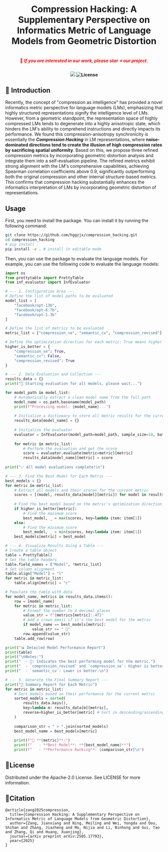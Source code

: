 



<div align="center">
  <h1>Compression Hacking: A Supplementary Perspective on Informatics Metric of Language Models from Geometric Distortion</h1>
  <br />
  <span style="color:red">📢 <strong><i>If you are interested in our work, please star ⭐ our project.</i></strong></span>

  <h4>
    <a href="https://arxiv.org/abs/2505.17793"><img src="https://img.shields.io/static/v1?label=Paper&message=Arxiv:Compression-hacking&color=red&logo=arxiv"></a>
    <img src="https://img.shields.io/badge/License-Apache_2.0-green.svg" alt="License">
  </h4>
</div>


## 🌈 Introduction


Recently, the concept of "compression as intelligence" has provided a novel informatics metric perspective for language models (LMs), emphasizing that highly structured representations signify the intelligence level of LMs. However, from a geometric standpoint, the representation space of highly compressed LMs tends to degenerate into a highly anisotropic state, which hinders the LM's ability to comprehend instructions and directly impacts its performance. We found this compression-anisotropy synchronicity is essentially the **_Compression Hacking_** in LM representations, where **noise-dominated directions tend to create the illusion of high compression rates by sacrificing spatial uniformity**.
Based on this, we propose three refined compression metrics by incorporating geometric distortion analysis and integrate them into a self-evaluation pipeline. The refined metrics exhibit strong alignment with the LM's comprehensive capabilities, achieving Spearman correlation coefficients above 0.9, significantly outperforming both the original compression and other internal structure-based metrics. This confirms that compression hacking substantially enhances the informatics interpretation of LMs by incorporating geometric distortion of representations.


## Usage

First, you need to install the package. You can install it by running the following command:

```bash
git clone https://github.com/hggzjx/compression_hacking.git
cd compression_hacking
# pip install .
pip install -e . # install in editable mode
```

Then, you can use the package to evaluate the language models. For example, you can use the following code to evaluate the language models:

```python
import os
from prettytable import PrettyTable
from inf_evaluator import InfEvaluator

# --- 1. Configuration Area ---
# Define the list of model paths to be evaluated
model_list = [
    "facebook/opt-13b",
    "facebook/opt-6.7b",
    "facebook/opt-1.3b"
]

# Define the list of metrics to be evaluated
metric_list = ["compression_se", "semantic_cv", "compression_revised"]

# Define the optimization direction for each metric: True means higher is better, False means lower is better
higher_is_better = {
    "compression_se": True,
    "semantic_cv": False,
    "compression_revised": True
}

# --- 2. Data Evaluation and Collection ---
results_data = {}
print("🚀 Starting evaluation for all models, please wait...")

for model_path in model_list:
    # Automatically extract a clean model name from the full path
    model_name = os.path.basename(model_path)
    print(f"Processing model: {model_name}...")
    
    # Initialize a dictionary to store all metric results for the current model
    results_data[model_name] = {}
    
    # Initialize the evaluator
    evaluator = InfEvaluator(model_path=model_path, sample_size=10, batch_size=16)
    
    for metric in metric_list:
        # Perform the evaluation and get the score
        score = evaluator.evaluate(metric=metric)[metric]
        results_data[model_name][metric] = score
        
print("✅ All model evaluations complete!\n")

# --- 3. Find the Best Model for Each Metric ---
best_models = {}
for metric in metric_list:
    # Extract all models and their scores for the current metric
    scores = [(model, results_data[model][metric]) for model in results_data]
    
    # Find the best model based on the metric's optimization direction
    if higher_is_better[metric]:
        # Find the maximum score
        best_model, _ = max(scores, key=lambda item: item[1])
    else:
        # Find the minimum score
        best_model, _ = min(scores, key=lambda item: item[1])
    best_models[metric] = best_model

# --- 4. Visualize Results Using a Table ---
# Create a table object
table = PrettyTable()
# Set the table headers
table.field_names = ["Model", *metric_list]
# Set column alignment
table.align["Model"] = "l"
for metric in metric_list:
    table.align[metric] = "c"

# Populate the table with data
for model_name, metrics in results_data.items():
    row = [model_name]
    for metric in metric_list:
        # Format the number to 4 decimal places
        value_str = f"{metrics[metric]:.4f}"
        # Add a crown emoji if it's the best model for the metric
        if model_name == best_models[metric]:
            value_str += " 👑"
        row.append(value_str)
    table.add_row(row)

print("📊 Detailed Model Performance Report")
print(table)
print("\nNotes:")
print("  - 👑: Indicates the best performing model for the metric.")
print("  - `compression_revised` and `compression_se`: Higher is better.")
print("  - `semantic_cv`: Lower is better.\n")

# --- 5. Generate the Final Summary Report ---
print("📝 Summary Report for Each Metric")
for metric in metric_list:
    # Sort models based on their performance for the current metric
    sorted_models = sorted(
        results_data.keys(),
        key=lambda m: results_data[m][metric],
        reverse=higher_is_better[metric] # Sort in descending/ascending order based on the optimization direction
    )
    
    comparison_str = " > ".join(sorted_models)
    best_model_name = best_models[metric]
    
    print(f"🔹 **{metric}**:")
    print(f"   - **Best Model**: **{best_model_name}**")
    print(f"   - **Performance Ranking**: {comparison_str}\n")
```



## 📝License
Distributed under the Apache-2.0 License. See LICENSE for more information.




## 📖Citation
```
@article{zang2025compression,
  title={Compression Hacking: A Supplementary Perspective on Informatics Metric of Language Models from Geometric Distortion},
  author={Zang, Jianxiang and Ning, Meiling and Wei, Yongda and Dou, Shihan and Zhang, Jiazheng and Mo, Nijia and Li, Binhong and Gui, Tao and Zhang, Qi and Huang, Xuanjing},
  journal={arXiv preprint arXiv:2505.17793},
  year={2025}
}
